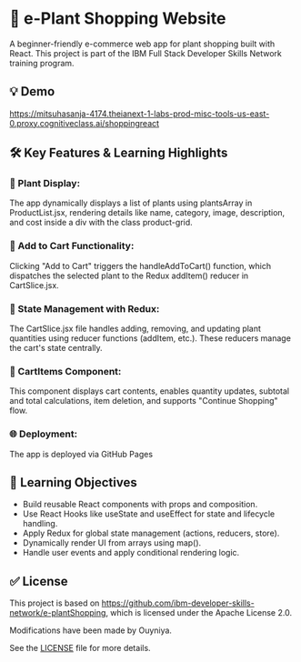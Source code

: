 # 🌿 e-Plant Shopping Website

A beginner-friendly e-commerce web app for plant shopping built with React. This project is part of the IBM Full Stack Developer Skills Network training program.


## 💡 Demo

https://mitsuhasanja-4174.theianext-1-labs-prod-misc-tools-us-east-0.proxy.cognitiveclass.ai/shoppingreact


## 🛠️ Key Features & Learning Highlights
### 🌱  Plant Display:
The app dynamically displays a list of plants using plantsArray in ProductList.jsx, rendering details like name, category, image, description, and cost inside a div with the class product-grid.

### 🛒 Add to Cart Functionality:
Clicking "Add to Cart" triggers the handleAddToCart() function, which dispatches the selected plant to the Redux addItem() reducer in CartSlice.jsx.

### 🔁 State Management with Redux:
The CartSlice.jsx file handles adding, removing, and updating plant quantities using reducer functions (addItem, etc.). These reducers manage the cart's state centrally.

### 🧩 CartItems Component:
This component displays cart contents, enables quantity updates, subtotal and total calculations, item deletion, and supports "Continue Shopping" flow.

### 🌐 Deployment:
The app is deployed via GitHub Pages


## 🎯 Learning Objectives
- Build reusable React components with props and composition.
- Use React Hooks like useState and useEffect for state and lifecycle handling.
- Apply Redux for global state management (actions, reducers, store).
- Dynamically render UI from arrays using map().
- Handle user events and apply conditional rendering logic.




## ✅ License

This project is based on https://github.com/ibm-developer-skills-network/e-plantShopping, which is licensed under the Apache License 2.0.  
  
Modifications have been made by Ouyniya.

See the [LICENSE](LICENSE) file for more details.
